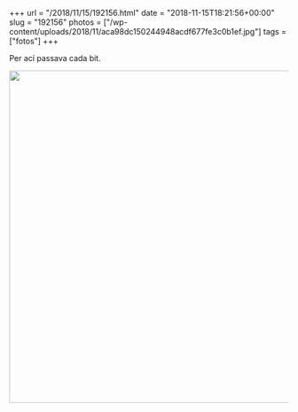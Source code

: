 +++
url = "/2018/11/15/192156.html"
date = "2018-11-15T18:21:56+00:00"
slug = "192156"
photos = ["/wp-content/uploads/2018/11/aca98dc150244948acdf677fe3c0b1ef.jpg"]
tags = ["fotos"]
+++

Per ací passava cada bit.

<img src="/wp-content/uploads/2018/11/aca98dc150244948acdf677fe3c0b1ef.jpg" width="600" height="600" />
